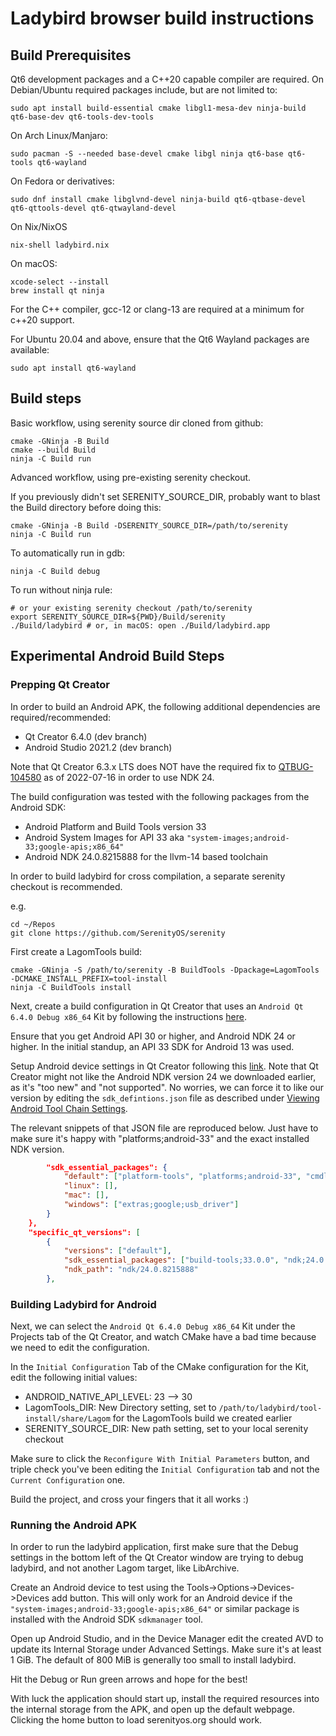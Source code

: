 # Ladybird browser build instructions

## Build Prerequisites

Qt6 development packages and a C++20 capable compiler are required. On Debian/Ubuntu required packages include, but are not limited to:

```
sudo apt install build-essential cmake libgl1-mesa-dev ninja-build qt6-base-dev qt6-tools-dev-tools
```

On Arch Linux/Manjaro:

```
sudo pacman -S --needed base-devel cmake libgl ninja qt6-base qt6-tools qt6-wayland
```

On Fedora or derivatives:
```
sudo dnf install cmake libglvnd-devel ninja-build qt6-qtbase-devel qt6-qttools-devel qt6-qtwayland-devel
```

On Nix/NixOS
```
nix-shell ladybird.nix
```

On macOS:

```
xcode-select --install
brew install qt ninja
```

For the C++ compiler, gcc-12 or clang-13 are required at a minimum for c++20 support.

For Ubuntu 20.04 and above, ensure that the Qt6 Wayland packages are available:

```
sudo apt install qt6-wayland
```


## Build steps

Basic workflow, using serenity source dir cloned from github:

```
cmake -GNinja -B Build
cmake --build Build
ninja -C Build run
```

Advanced workflow, using pre-existing serenity checkout.

If you previously didn't set SERENITY_SOURCE_DIR, probably want to blast the Build directory before doing this:

```
cmake -GNinja -B Build -DSERENITY_SOURCE_DIR=/path/to/serenity
ninja -C Build run
```

To automatically run in gdb:
```
ninja -C Build debug
```

To run without ninja rule:
```
# or your existing serenity checkout /path/to/serenity
export SERENITY_SOURCE_DIR=${PWD}/Build/serenity
./Build/ladybird # or, in macOS: open ./Build/ladybird.app
```

## Experimental Android Build Steps

### Prepping Qt Creator

In order to build an Android APK, the following additional dependencies are required/recommended:

* Qt Creator 6.4.0 (dev branch)
* Android Studio 2021.2 (dev branch)

Note that Qt Creator 6.3.x LTS does NOT have the required fix to [QTBUG-104580](https://bugreports.qt.io/browse/QTBUG-104580) as of 2022-07-16 in order to use NDK 24.

The build configuration was tested with the following packages from the Android SDK:

* Android Platform and Build Tools version 33
* Android System Images for API 33 aka ``"system-images;android-33;google-apis;x86_64"``
* Android NDK 24.0.8215888 for the llvm-14 based toolchain

In order to build ladybird for cross compilation, a separate serenity checkout is recommended.

e.g.
```
cd ~/Repos
git clone https://github.com/SerenityOS/serenity
```

First create a LagomTools build:

```
cmake -GNinja -S /path/to/serenity -B BuildTools -Dpackage=LagomTools -DCMAKE_INSTALL_PREFIX=tool-install
ninja -C BuildTools install
```

Next, create a build configuration in Qt Creator that uses an ``Android Qt 6.4.0 Debug x86_64`` Kit by following the instructions [here](https://doc.qt.io/qt-6/android-getting-started.html).

Ensure that you get Android API 30 or higher, and Android NDK 24 or higher. In the initial standup, an API 33 SDK for Android 13 was used.

Setup Android device settings in Qt Creator following this [link](https://doc.qt.io/qtcreator/creator-developing-android.html). Note that Qt Creator might not like the Android NDK version 24 we downloaded earlier, as it's "too new" and "not supported". No worries, we can force it to like our version by editing the ``sdk_defintions.json`` file as described under [Viewing Android Tool Chain Settings](https://doc.qt.io/qtcreator/creator-developing-android.html#viewing-android-tool-chain-settings).

The relevant snippets of that JSON file are reproduced below. Just have to make sure it's happy with "platforms;android-33" and the exact installed NDK version.

```json
        "sdk_essential_packages": {
            "default": ["platform-tools", "platforms;android-33", "cmdline-tools;latest"],
            "linux": [],
            "mac": [],
            "windows": ["extras;google;usb_driver"]
        }
    },
    "specific_qt_versions": [
        {
            "versions": ["default"],
            "sdk_essential_packages": ["build-tools;33.0.0", "ndk;24.0.8215888"],
            "ndk_path": "ndk/24.0.8215888"
        },
```


### Building Ladybird for Android

Next, we can select the ``Android Qt 6.4.0 Debug x86_64`` Kit under the Projects tab of the Qt Creator, and watch CMake have a bad time because we need to edit the configuration.

In the ``Initial Configuration`` Tab of the CMake configuration for the Kit, edit the following initial values:

* ANDROID_NATIVE_API_LEVEL: 23 --> 30
* LagomTools_DIR: New Directory setting, set to `/path/to/ladybird/tool-install/share/Lagom` for the LagomTools build we created earlier
* SERENITY_SOURCE_DIR: New path setting, set to your local serenity checkout

Make sure to click the ``Reconfigure With Initial Parameters`` button, and triple check you've been editing the ``Initial Configuration`` tab and not the ``Current Configuration`` one.

Build the project, and cross your fingers that it all works :)

### Running the Android APK

In order to run the ladybird application, first make sure that the Debug settings in the bottom left of the Qt Creator window are trying to debug ladybird, and not another Lagom target, like LibArchive.

Create an Android device to test using the Tools->Options->Devices->Devices add button. This will only work for an Android device if the ``"system-images;android-33;google-apis;x86_64"`` or similar package is installed with the Android SDK ``sdkmanager`` tool.

Open up Android Studio, and in the Device Manager edit the created AVD to update its Internal Storage under Advanced Settings. Make sure it's at least 1 GiB. The default of 800 MiB is generally too small to install ladybird.

Hit the Debug or Run green arrows and hope for the best!

With luck the application should start up, install the required resources into the internal storage from the APK, and open up the default webpage. Clicking the home button to load serenityos.org should work.
